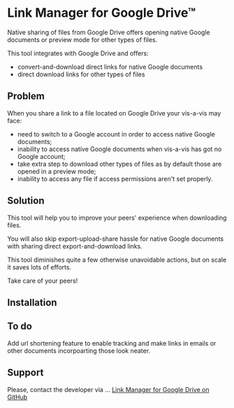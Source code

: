 # Link Manager for Google Drive™

Native sharing of files from Google Drive offers 
opening native Google documents or preview mode 
for other types of files.

This tool integrates with Google Drive and offers:
 * convert-and-download direct links for native Google documents
 * direct download links for other types of files
 
## Problem

When you share a link to a file located on Google Drive your vis-a-vis may face:
* need to switch to a Google account in order to access native Google documents;
* inability to access native Google documents when vis-a-vis has got no Google account;
* take extra step to download other types of files as by default those are opened in a preview mode;
* inability to access any file if access permissions aren't set properly.

## Solution

This tool will help you to improve your peers'
experience when downloading files.

You will also skip export-upload-share hassle 
for native Google documents with sharing direct
export-and-download links.

This tool diminishes quite a few otherwise unavoidable actions, but on scale it saves lots of efforts.

Take care of your peers!

## Installation



## To do

Add url shortening feature to enable tracking
and make links in emails or other documents
incorpoarting those look neater.

## Support

Please, contact the developer via ...
[Link Manager for Google Drive on <md-icon alt="github" md-font-icon="mdi mdi-github-circle"></md-icon> GitHub](https://github.com/OleksiyRudenko/gd-linkman)